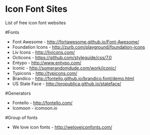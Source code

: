 Icon Font Sites
===============

List of free icon font websites

#Fonts
* Font Awesome - http://fortawesome.github.io/Font-Awesome/
* Foundation Icons - http://zurb.com/playground/foundation-icons
* Liv Icons - http://livicons.com/
* Octicons - https://github.com/styleguide/css/7.0
* Entypo - http://www.entypo.com/
* Iconic - http://somerandomdude.com/work/iconic/
* Typicons - http://typicons.com/
* Brandico - http://fontello.github.io/brandico.font/demo.html
* US State Face - http://propublica.github.io/stateface/
 
#Generators
* Fontello - http://fontello.com/
* Icomoon - icomoon.io

#Group of fonts
* We love icon fonts - http://weloveiconfonts.com/
